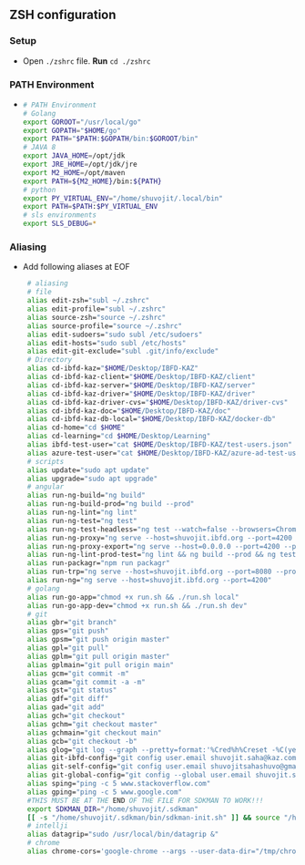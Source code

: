 ## ZSH configuration


### Setup
+ Open `./zshrc` file. **Run** `cd ./zshrc`

### PATH Environment
+ ```bash
  # PATH Environment
  # Golang
  export GOROOT="/usr/local/go"
  export GOPATH="$HOME/go"
  export PATH="$PATH:$GOPATH/bin:$GOROOT/bin"
  # JAVA 8
  export JAVA_HOME=/opt/jdk
  export JRE_HOME=/opt/jdk/jre
  export M2_HOME=/opt/maven
  export PATH=${M2_HOME}/bin:${PATH}
  # python
  export PY_VIRTUAL_ENV="/home/shuvojit/.local/bin"
  export PATH=$PATH:$PY_VIRTUAL_ENV
  # sls environments
  export SLS_DEBUG=*
  ```

### Aliasing
+ Add following aliases at EOF
   ```bash
    # aliasing
    # file
    alias edit-zsh="subl ~/.zshrc"
    alias edit-profile="subl ~/.zshrc"
    alias source-zsh="source ~/.zshrc"
    alias source-profile="source ~/.zshrc"
    alias edit-sudoers="sudo subl /etc/sudoers"
    alias edit-hosts="sudo subl /etc/hosts"
    alias edit-git-exclude="subl .git/info/exclude"
    # Directory
    alias cd-ibfd-kaz="$HOME/Desktop/IBFD-KAZ"
    alias cd-ibfd-kaz-client="$HOME/Desktop/IBFD-KAZ/client"
    alias cd-ibfd-kaz-server="$HOME/Desktop/IBFD-KAZ/server"
    alias cd-ibfd-kaz-driver="$HOME/Desktop/IBFD-KAZ/driver"
    alias cd-ibfd-kaz-driver-cvs="$HOME/Desktop/IBFD-KAZ/driver-cvs"
    alias cd-ibfd-kaz-doc="$HOME/Desktop/IBFD-KAZ/doc"
    alias cd-ibfd-kaz-db-local="$HOME/Desktop/IBFD-KAZ/docker-db"
    alias cd-home="cd $HOME"
    alias cd-learning="cd $HOME/Desktop/Learning"
    alias ibfd-test-user="cat $HOME/Desktop/IBFD-KAZ/test-users.json"
    alias azure-test-user="cat $HOME/Desktop/IBFD-KAZ/azure-ad-test-users.json"
    # scripts
    alias update="sudo apt update"
    alias upgrade="sudo apt upgrade"
    # angular
    alias run-ng-build="ng build"
    alias run-ng-build-prod="ng build --prod"
    alias run-ng-lint="ng lint"
    alias run-ng-test="ng test"
    alias run-ng-test-headless="ng test --watch=false --browsers=ChromeHeadless"
    alias run-ng-proxy="ng serve --host=shuvojit.ibfd.org --port=4200 --proxy-config proxy-conf.json"
    alias run-ng-proxy-export="ng serve --host=0.0.0.0 --port=4200 --proxy-config proxy-conf.json"
    alias run-ng-lint-prod-test="ng lint && ng build --prod && ng test"
    alias run-packagr="npm run packagr"
    alias run-trp="ng serve --host=shuvojit.ibfd.org --port=8080 --proxy-config proxy-conf.json"
    alias run-ng="ng serve --host=shuvojit.ibfd.org --port=4200"
    # golang
    alias run-go-app="chmod +x run.sh && ./run.sh local"
    alias run-go-app-dev="chmod +x run.sh && ./run.sh dev"
    # git
    alias gbr="git branch"
    alias gps="git push"
    alias gpsm="git push origin master"
    alias gpl="git pull"
    alias gplm="git pull origin master"
    alias gplmain="git pull origin main"
    alias gcm="git commit -m"
    alias gcam="git commit -a -m"
    alias gst="git status"
    alias gdf="git diff"
    alias gad="git add"
    alias gch="git checkout"
    alias gchm="git checkout master"
    alias gchmain="git checkout main"
    alias gcb="git checkout -b"
    alias glog="git log --graph --pretty=format:'%Cred%h%Creset -%C(yellow)%d%Creset %s %Cgreen(%cr) %C(bold blue)<%an>%Creset' --abbrev-commit"
    alias git-ibfd-config="git config user.email shuvojit.saha@kaz.com.bd && git config user.name 'Shuvojit Saha'"
    alias git-self-config="git config user.email shuvojitsahashuvo@gmail.com && git config user.name 'ParthoShuvo'"
    alias git-global-config="git config --global user.email shuvojit.saha@kaz.com.bd && git config --global user.name 'Shuvojit Saha'"
    alias sping="ping -c 5 www.stackoverflow.com"
    alias gping="ping -c 5 www.google.com"
    #THIS MUST BE AT THE END OF THE FILE FOR SDKMAN TO WORK!!!
    export SDKMAN_DIR="/home/shuvojit/.sdkman"
    [[ -s "/home/shuvojit/.sdkman/bin/sdkman-init.sh" ]] && source "/home/shuvojit/.sdkman/bin/sdkman-init.sh"
    # intellji
    alias datagrip="sudo /usr/local/bin/datagrip &"
    # chrome
    alias chrome-cors='google-chrome --args --user-data-dir="/tmp/chrome_dev_test" --disable-web-security &'
   ```